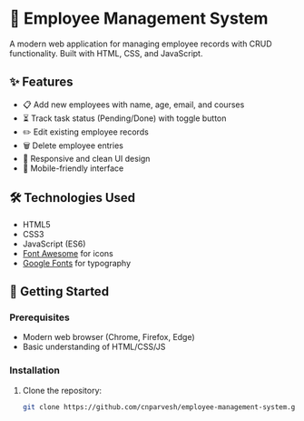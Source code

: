# 👥 Employee Management System

A modern web application for managing employee records with CRUD functionality. Built with HTML, CSS, and JavaScript.

## ✨ Features

- 📋 Add new employees with name, age, email, and courses
- ⏳ Track task status (Pending/Done) with toggle button
- ✏️ Edit existing employee records
- 🗑️ Delete employee entries
- 🎨 Responsive and clean UI design
- 📱 Mobile-friendly interface

## 🛠 Technologies Used

- HTML5
- CSS3
- JavaScript (ES6)
- [Font Awesome](https://fontawesome.com/) for icons
- [Google Fonts](https://fonts.google.com/) for typography

## 🚀 Getting Started

### Prerequisites
- Modern web browser (Chrome, Firefox, Edge)
- Basic understanding of HTML/CSS/JS

### Installation
1. Clone the repository:
   ```bash
   git clone https://github.com/cnparvesh/employee-management-system.git
